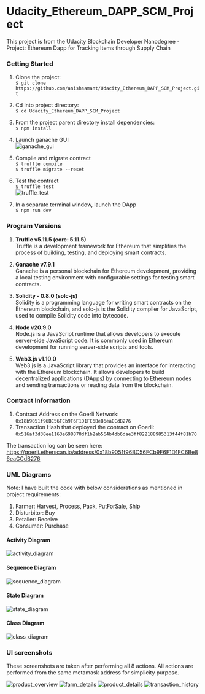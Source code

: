 # Udacity_Ethereum_DAPP_SCM_Project
This project is from the Udacity Blockchain Developer Nanodegree - Project: Ethereum Dapp for Tracking Items through Supply Chain

### Getting Started
1. Clone the project: <br>
`$ git clone https://github.com/anishsamant/Udacity_Ethereum_DAPP_SCM_Project.git`

2. Cd into project directory: <br>
`$ cd Udacity_Ethereum_DAPP_SCM_Project`

3. From the  project parent directory install dependencies: <br>
`$ npm install`

4. Launch ganache GUI <br>
![ganache_gui](https://github.com/anishsamant/Udacity_Ethereum_DAPP_SCM_Project/assets/21247634/271fcc13-b4a5-44b1-b498-8d145632500f)

5. Compile and migrate contract <br>
`$ truffle compile` <br>
`$ truffle migrate --reset` <br>

6. Test the contract <br>
`$ truffle test` <br>
![truffle_test](https://github.com/anishsamant/Udacity_Ethereum_DAPP_SCM_Project/assets/21247634/4b31cb19-c675-4072-ae7e-b3a09cdb3eea)

7. In a separate terminal window, launch the DApp <br>
`$ npm run dev`


### Program Versions
1. <b>Truffle v5.11.5 (core: 5.11.5)</b> <br>
Truffle is a development framework for Ethereum that simplifies the process of building, testing, and deploying smart contracts.

2. <b>Ganache v7.9.1</b> <br>
Ganache is a personal blockchain for Ethereum development, providing a local testing environment with configurable settings for testing smart contracts.

3. <b>Solidity - 0.8.0 (solc-js)</b> <br>
Solidity is a programming language for writing smart contracts on the Ethereum blockchain, and solc-js is the Solidity compiler for JavaScript, used to compile Solidity code into bytecode.

4. <b>Node v20.9.0</b> <br>
Node.js is a JavaScript runtime that allows developers to execute server-side JavaScript code. It is commonly used in Ethereum development for running server-side scripts and tools.

5. <b>Web3.js v1.10.0</b> <br>
Web3.js is a JavaScript library that provides an interface for interacting with the Ethereum blockchain. It allows developers to build decentralized applications (DApps) by connecting to Ethereum nodes and sending transactions or reading data from the blockchain.

### Contract Information
1. Contract Address on the Goerli Network: `0x18b9051f96BC56FCb9F6F1D1FC6Be86eaCCdB276`
2. Transaction Hash that deployed the contract on Goerli: `0x516af3d38ee1163e698870df1b2ab564b4db6dae3ff822188985313f44f81b70`

The transaction log can be seen here: https://goerli.etherscan.io/address/0x18b9051f96BC56FCb9F6F1D1FC6Be86eaCCdB276

### UML Diagrams
Note: I have built the code with below considerations as mentioned in project requirements:
1. Farmer: Harvest, Process, Pack, PutForSale, Ship
2. Disturbitor: Buy
3. Retailer: Receive
4. Consumer: Purchase

#### Activity Diagram
![activity_diagram](https://github.com/anishsamant/Udacity_Ethereum_DAPP_SCM_Project/assets/21247634/c7fe0224-e7e0-46d5-b6a4-a91686a7a68b)

#### Sequence Diagram
![sequence_diagram](https://github.com/anishsamant/Udacity_Ethereum_DAPP_SCM_Project/assets/21247634/ee39a124-accd-4d17-84cd-6820b7940e36)

#### State Diagram
![state_diagram](https://github.com/anishsamant/Udacity_Ethereum_DAPP_SCM_Project/assets/21247634/663fd44c-f0b7-442c-b30e-595efd6b2e91)

#### Class Diagram
![class_diagram](https://github.com/anishsamant/Udacity_Ethereum_DAPP_SCM_Project/assets/21247634/29e2cfae-9bbe-4b0f-b61a-925d977345dd)


### UI screenshots
These screenshots are taken after performing all 8 actions. All actions are performed from the same metamask address for simplicity purpose.

![product_overview](https://github.com/anishsamant/Udacity_Ethereum_DAPP_SCM_Project/assets/21247634/ce7566d5-5fd1-43f1-8464-6bce9813dc7e)
![farm_details](https://github.com/anishsamant/Udacity_Ethereum_DAPP_SCM_Project/assets/21247634/0a4a098c-cc6f-4cae-8275-c827bd08b72e)
![product_details](https://github.com/anishsamant/Udacity_Ethereum_DAPP_SCM_Project/assets/21247634/41423e99-880c-4bd5-bb38-dc458694846a)
![transaction_history](https://github.com/anishsamant/Udacity_Ethereum_DAPP_SCM_Project/assets/21247634/e1709f31-d302-419e-8c08-605c08ca1cc8)

